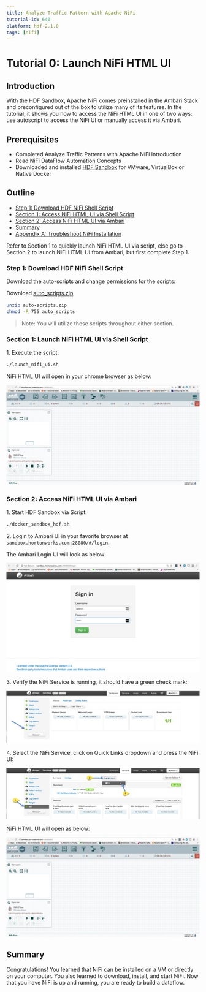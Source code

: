 ```yaml
---
title: Analyze Traffic Pattern with Apache NiFi
tutorial-id: 640
platform: hdf-2.1.0
tags: [nifi]
---
```


# Tutorial 0: Launch NiFi HTML UI

## Introduction

With the HDF Sandbox, Apache NiFi comes preinstalled in the Ambari Stack and preconfigured out of the box to utilize many of its features. In the tutorial, it shows you how to access the NiFi HTML UI in one of two ways: use autoscript to access the NiFi UI or manually access it via Ambari.

## Prerequisites
-   Completed Analyze Traffic Patterns with Apache NiFi Introduction
-   Read NiFi DataFlow Automation Concepts
-   Downloaded and installed [HDF Sandbox](https://hortonworks.com/products/sandbox/) for VMware, VirtualBox or Native Docker

## Outline
-   [Step 1: Download HDF NiFi Shell Script](#download-hdf-nifi-shell-script)
-   [Section 1: Access NiFi HTML UI via Shell Script](#access-nifi-html-ui-via-shell-script)
-   [Section 2: Access NiFi HTML UI via Ambari](#access-nifi-html-ui-via-ambari)
-   [Summary](#summary)
-   [Appendix A: Troubleshoot NiFi Installation](#troubleshoot-nifi-installation)

Refer to Section 1 to quickly launch NiFi HTML UI via script,
else go to Section 2 to launch NiFi HTML UI from Ambari,
but first complete Step 1.

### Step 1: Download HDF NiFi Shell Script

Download the auto-scripts and change permissions for the scripts:

Download [auto_scripts.zip](assets/auto_scripts)

~~~bash
unzip auto-scripts.zip
chmod -R 755 auto_scripts
~~~

> Note: You will utilize these scripts throughout either section.

### Section 1: Launch NiFi HTML UI via Shell Script

1\. Execute the script:

~~~bash
./launch_nifi_ui.sh
~~~

NiFi HTML UI will open in your chrome browser as below:

![open_nifi_html_interface.png](assets/tutorial-0-launch-nifi-html-ui/open_nifi_html_interface.png)

### Section 2: Access NiFi HTML UI via Ambari

1\. Start HDF Sandbox via Script:

~~~bash
./docker_sandbox_hdf.sh
~~~

2\. Login to Ambari UI in your favorite browser at `sandbox.hortonworks.com:28080/#/login`.

The Ambari Login UI will look as below:

![login_ambari_ui.png](assets/tutorial-0-launch-nifi-html-ui/login_ambari_ui.png)

3\. Verify the NiFi Service is running, it should have a green check mark:

![verify_nifi_running.png](assets/tutorial-0-launch-nifi-html-ui/verify_nifi_running.png)

4\. Select the NiFi Service, click on Quick Links dropdown and press the NiFi UI:

![open-nifi-ui-via-ambari.png](assets/tutorial-0-launch-nifi-html-ui/open-nifi-ui-via-ambari.png)

NiFi HTML UI will open as below:

![open_nifi_html_interface.png](assets/tutorial-0-launch-nifi-html-ui/open_nifi_html_interface.png)

## Summary

Congratulations! You learned that NiFi can be installed on a VM or directly on your computer. You also learned to download, install, and start NiFi. Now that you have NiFi is up and running, you are ready to build a dataflow.
